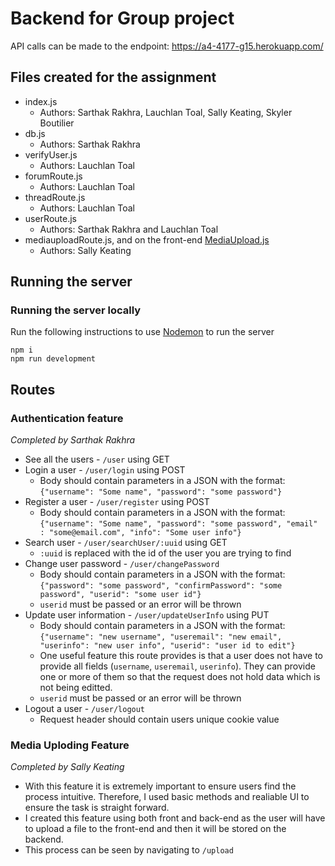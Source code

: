 # Backend for Group project

API calls can be made to the endpoint: https://a4-4177-g15.herokuapp.com/ 

## Files created for the assignment
- index.js
  - Authors: Sarthak Rakhra, Lauchlan Toal, Sally Keating, Skyler Boutilier
- db.js
  - Authors: Sarthak Rakhra
- verifyUser.js
  - Authors: Lauchlan Toal
- forumRoute.js
  - Authors: Lauchlan Toal
- threadRoute.js
  - Authors: Lauchlan Toal
- userRoute.js
  - Authors: Sarthak Rakhra and Lauchlan Toal
- mediauploadRoute.js, and on the front-end [MediaUpload.js](https://github.com/Sarthakrakhra/4177Group15Project/blob/master/src/Components/MediaUpload.js)
  - Authors: Sally Keating


## Running the server

### Running the server locally

Run the following instructions to use [Nodemon](https://www.npmjs.com/package/nodemon) to run the server

```
npm i
npm run development
```

## Routes

### Authentication feature

_Completed by Sarthak Rakhra_

- See all the users - `/user` using GET
- Login a user - `/user/login` using POST
  - Body should contain parameters in a JSON with the format: `{"username": "Some name", "password": "some password"}`
- Register a user - `/user/register` using POST
  - Body should contain parameters in a JSON with the format: `{"username": "Some name", "password": "some password", "email" : "some@email.com", "info": "Some user info"}`
- Search user - `/user/searchUser/:uuid` using GET
  - `:uuid` is replaced with the id of the user you are trying to find
- Change user password - `/user/changePassword`
  - Body should contain parameters in a JSON with the format: `{"password": "some password", "confirmPassword": "some password", "userid": "some user id"}`
  - `userid` must be passed or an error will be thrown
- Update user information - `/user/updateUserInfo` using PUT
  - Body should contain parameters in a JSON with the format: `{"username": "new username", "useremail": "new email", "userinfo": "new user info", "userid": "user id to edit"}`
  - One useful feature this route provides is that a user does not have to provide all fields (`username`, `useremail`, `userinfo`). They can provide one or more of them so that the request does not hold data which is not being editted.
  - `userid` must be passed or an error will be thrown
- Logout a user - `/user/logout`
  - Request header should contain users unique cookie value


### Media Uploding Feature

_Completed by Sally Keating_

- With this feature it is extremely important to ensure users find the process intuitive. Therefore, I used basic methods and realiable UI to ensure the task is straight forward. 
- I created this feature using both front and back-end as the user will have to upload a file to the front-end and then it will be stored on the backend. 
- This process can be seen by navigating to `/upload`
